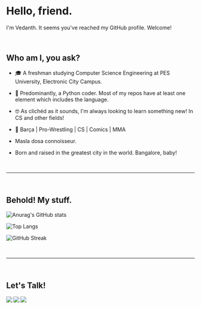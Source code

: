 # Hello, friend.
I'm Vedanth. It seems you've reached my GitHub profile. Welcome!

</br>

## Who am I, you ask?

- 🎓 A freshman studying Computer Science Engineering at PES University, Electronic City Campus.

- 🐍 Predominantly, a Python coder. Most of my repos have at least one element which includes the language.
- 🤓 As clichéd as it sounds, I'm always looking to learn something new! In CS and other fields!
- 💖  Barça | Pro-Wrestling | CS | Comics | MMA 
- Masla dosa connoisseur.
- Born and raised in the greatest city in the world. Bangalore, baby!
</br>

-----------------

</br>

## Behold! My stuff.

![Anurag's GitHub stats](https://github-readme-stats.vercel.app/api?username=V3D4NTH&show_icons=true&theme=transparent&hide_border=true&count_private=true)

![Top Langs](https://github-readme-stats.vercel.app/api/top-langs/?username=V3D4NTH&layout=compact&theme=transparent&hide_border=true&count_private=true)

![GitHub Streak](https://github-readme-streak-stats.herokuapp.com?user=V3D4NTH&theme=github-dark&date_format=M%20j%5B%2C%20Y%5D&count_private=true)

</br>

---------

</br>

## Let's Talk!

[<img align="left" src="https://img.icons8.com/fluent/48/000000/linkedin.png"/>][linkedin]
[<img align="left" src="https://img.icons8.com/fluent/48/000000/gmail.png"/>][email]
[<img align="left" src="https://img.icons8.com/fluent/48/000000/telegram-app.png"/>][telegram]

[linkedin]: https://www.linkedin.com/in/vedanth-sameer-rao
[email]: mailto:vedanth.sameer@gmail.com
[telegram]: https://t.me/vedanth_19
</br>
</br>
</br>



</br>



<!---
V3D4NTH/V3D4NTH is a ✨ special ✨ repository because its `README.md` (this file) appears on your GitHub profile.
You can click the Preview link to take a look at your changes.
--->
